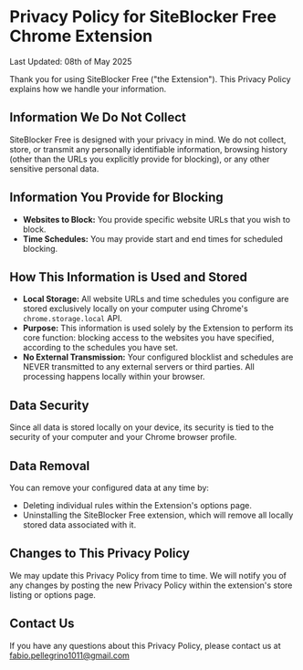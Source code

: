 # Privacy Policy for SiteBlocker Free Chrome Extension

Last Updated: 08th of May 2025

Thank you for using SiteBlocker Free ("the Extension"). This Privacy Policy explains how we handle your information.

## Information We Do Not Collect

SiteBlocker Free is designed with your privacy in mind. We do not collect, store, or transmit any personally identifiable information, browsing history (other than the URLs you explicitly provide for blocking), or any other sensitive personal data.

## Information You Provide for Blocking

- **Websites to Block:** You provide specific website URLs that you wish to block.
- **Time Schedules:** You may provide start and end times for scheduled blocking.

## How This Information is Used and Stored

- **Local Storage:** All website URLs and time schedules you configure are stored exclusively locally on your computer using Chrome's `chrome.storage.local` API.
- **Purpose:** This information is used solely by the Extension to perform its core function: blocking access to the websites you have specified, according to the schedules you have set.
- **No External Transmission:** Your configured blocklist and schedules are NEVER transmitted to any external servers or third parties. All processing happens locally within your browser.

## Data Security

Since all data is stored locally on your device, its security is tied to the security of your computer and your Chrome browser profile.

## Data Removal

You can remove your configured data at any time by:

- Deleting individual rules within the Extension's options page.
- Uninstalling the SiteBlocker Free extension, which will remove all locally stored data associated with it.

## Changes to This Privacy Policy

We may update this Privacy Policy from time to time. We will notify you of any changes by posting the new Privacy Policy within the extension's store listing or options page.

## Contact Us

If you have any questions about this Privacy Policy, please contact us at fabio.pellegrino1011@gmail.com
